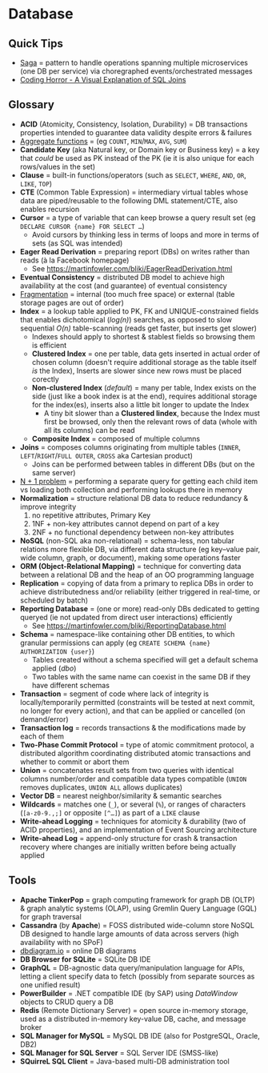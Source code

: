 # Database

## Quick Tips

* [Saga](https://microservices.io/patterns/data/saga.html) = pattern to handle operations spanning multiple microservices (one DB per service) via choregraphed events/orchestrated messages
* [Coding Horror - A Visual Explanation of SQL Joins](https://blog.codinghorror.com/a-visual-explanation-of-sql-joins)

## Glossary

* **ACID** (Atomicity, Consistency, Isolation, Durability) = DB transactions properties intended to guarantee data validity despite errors & failures
* [Aggregate functions](https://learn.microsoft.com/en-us/sql/t-sql/functions/aggregate-functions-transact-sql) = (eg `COUNT`, `MIN`/`MAX`, `AVG`, `SUM`)
* **Candidate Key** (aka Natural key, or Domain key or Business key) = a key that _could_ be used as PK instead of the PK (ie it is also unique for each rows/values in the set)
* **Clause** = built-in functions/operators (such as `SELECT`, `WHERE`, `AND`, `OR`, `LIKE`, `TOP`)
* **CTE** (Common Table Expression) = intermediary virtual tables whose data are piped/reusable to the following DML statement/CTE, also enables recursion
* **Cursor** = a type of variable that can keep browse a query result set (eg `DECLARE CURSOR {name} FOR SELECT …`)
  * Avoid cursors by thinking less in terms of loops and more in terms of sets (as SQL was intended)
* **Eager Read Derivation** = preparing report (DBs) on writes rather than reads (à la Facebook homepage)
  * See <https://martinfowler.com/bliki/EagerReadDerivation.html>
* **Eventual Consistency** = distributed DB model to achieve high availability at the cost (and guarantee) of eventual consistency
* [Fragmentation](https://www.mssqltips.com/sqlservertip/4331/sql-server-index-fragmentation-overview) = internal (too much free space) or external (table storage pages are out of order)
* **Index** = a lookup table applied to PK, FK and UNIQUE-constrained fields that enables dichotomical (_log(n)_) searches, as opposed to slow sequential _O(n)_ table-scanning (reads get faster, but inserts get slower)
  * Indexes should apply to shortest & stablest fields so browsing them is efficient
  * **Clustered Index** = one per table, data gets inserted in actual order of chosen column (doesn't require additional storage as the table itself _is_ the Index), Inserts are slower since new rows must be placed corectly
  * **Non-clustered Index** (_default_) = many per table, Index exists on the side (just like a book index is at the end), requires additional storage for the index(es), inserts also a little bit longer to update the Index
    * A tiny bit slower than a **Clustered Iindex**, because the Index must first be browsed, only then the relevant rows of data (whole with all its columns) can be read
  * **Composite Index** = composed of multiple columns
* **Joins** = composes columns originating from multiple tables (`INNER`, `LEFT`/`RIGHT`/`FULL OUTER`, `CROSS` aka Cartesian product)
  * Joins can be performed between tables in different DBs (but on the same server)
* [N + 1 problem](https://stackoverflow.com/q/97197/861716) = performing a separate query for getting each child item vs loading both collection and performing lookups there in memory
* **Normalization** = structure relational DB data to reduce redundancy & improve integrity
  1. no repetitive attributes, Primary Key
  2. 1NF + non-key attributes cannot depend on part of a key
  3. 2NF + no functional dependency between non-key attributes
* **NoSQL** (non-SQL aka non-relational) = schema-less, non tabular relations more flexible DB, via different data structure (eg key–value pair, wide column, graph, or document), making some operations faster
* **ORM (Object-Relational Mapping)** = technique for converting data between a relational DB and the heap of an OO programming language
* **Replication** = copying of data from a primary to replica DBs in order to achieve distributedness and/or reliability (either triggered in real-time, or scheduled by batch)
* **Reporting Database** = (one or more) read-only DBs dedicated to getting queryed (ie not updated from direct user interactions) efficiently
  * See <https://martinfowler.com/bliki/ReportingDatabase.html>
* **Schema** = namespace-like containing other DB entities, to which granular permissions can apply (eg `CREATE SCHEMA {name} AUTHORIZATION {user}`)
  * Tables created without a schema specified will get a default schema applied (_dbo_)
  * Two tables with the same name can coexist in the same DB if they have different schemas
* **Transaction** = segment of code where lack of integrity is locally/temporarily permitted (constraints will be tested at next commit, no longer for every action), and that can be applied or cancelled (on demand/error)
* **Transaction log** = records transactions & the modifications made by each of them
* **Two-Phase Commit Protocol** = type of atomic commitment protocol, a distributed algorithm coordinating distributed atomic transactions and whether to commit or abort them
* **Union** = concatenates result sets from two queries with identical columns number/order and compatible data types compatible (`UNION` removes duplicates, `UNION ALL` allows duplicates)
* **Vector DB** = nearest neighbor/similarity & semantic searches
* **Wildcards** = matches one (`_`), or several (`%`), or ranges of characters (`[a-z0-9.,;]` or opposite `[^…]`) as part of a `LIKE` clause
* **Write-ahead Logging** = techniques for atomicity & durability (two of ACID properties), and an implementation of Event Sourcing architecture
* **Write-ahead Log** = append-only structure for crash & transaction recovery where changes are initially written before being actually applied

## Tools

* **Apache TinkerPop** = graph computing framework for graph DB (OLTP) & graph analytic systems (OLAP), using Gremlin Query Language (GQL) for graph traversal
* **Cassandra** (by **Apache**) = FOSS distributed wide-column store NoSQL DB designed to handle large amounts of data across servers (high availability with no SPoF)
* [dbdiagram.io](https://dbdiagram.io) = online DB diagrams
* **DB Browser for SQLite** = SQLite DB IDE
* **GraphQL** = DB-agnostic data query/manipulation language for APIs, letting a client specify data to fetch (possibly from separate sources as one unified result)
* **PowerBuilder** = .NET compatible IDE (by SAP) using _DataWindow_ objects to CRUD query a DB
* **Redis** (Remote Dictionary Server) = open source in-memory storage, used as a distributed in-memory key-value DB, cache, and message broker
* **SQL Manager for MySQL** = MySQL DB IDE (also for PostgreSQL, Oracle, DB2)
* **SQL Manager for SQL Server** = SQL Server IDE (SMSS-like)
* **SQuirreL SQL Client** = Java-based multi-DB administration tool
